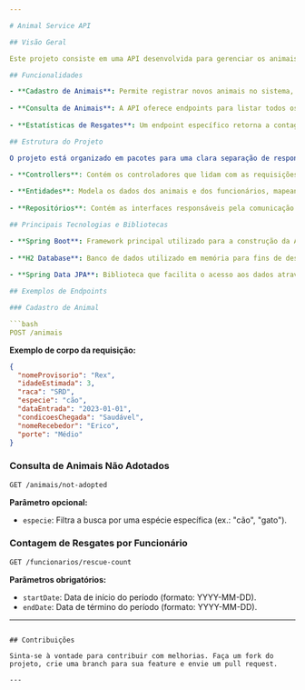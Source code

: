 ```yaml
---

# Animal Service API

## Visão Geral

Este projeto consiste em uma API desenvolvida para gerenciar os animais de um abrigo, permitindo o cadastro de novos animais, a busca por animais adotados e não adotados, além de fornecer estatísticas sobre os resgates realizados por funcionários ao longo de um ano.

## Funcionalidades

- **Cadastro de Animais**: Permite registrar novos animais no sistema, independente da espécie. O registro inclui detalhes como o estado de saúde do animal ao chegar, a data de resgate e o funcionário responsável pelo resgate.
  
- **Consulta de Animais**: A API oferece endpoints para listar todos os animais, filtrando por espécie, e permite diferenciar entre animais adotados e não adotados.
  
- **Estatísticas de Resgates**: Um endpoint específico retorna a contagem de animais resgatados por cada funcionário dentro de um período de um ano.

## Estrutura do Projeto

O projeto está organizado em pacotes para uma clara separação de responsabilidades:

- **Controllers**: Contém os controladores que lidam com as requisições HTTP e direcionam as operações para os serviços e repositórios apropriados.
  
- **Entidades**: Modela os dados dos animais e dos funcionários, mapeando-os para tabelas no banco de dados.
  
- **Repositórios**: Contém as interfaces responsáveis pela comunicação com o banco de dados, utilizando Spring Data JPA para abstrair as operações de persistência.

## Principais Tecnologias e Bibliotecas

- **Spring Boot**: Framework principal utilizado para a construção da API.
  
- **H2 Database**: Banco de dados utilizado em memória para fins de desenvolvimento e testes.
  
- **Spring Data JPA**: Biblioteca que facilita o acesso aos dados através da implementação de repositórios baseados em JPA.

## Exemplos de Endpoints

### Cadastro de Animal

```bash
POST /animais
```

**Exemplo de corpo da requisição:**

```json
{
  "nomeProvisorio": "Rex",
  "idadeEstimada": 3,
  "raca": "SRD",
  "especie": "cão",
  "dataEntrada": "2023-01-01",
  "condicoesChegada": "Saudável",
  "nomeRecebedor": "Erico",
  "porte": "Médio"
}
```

### Consulta de Animais Não Adotados

```bash
GET /animais/not-adopted
```

**Parâmetro opcional:**

- `especie`: Filtra a busca por uma espécie específica (ex.: "cão", "gato").

### Contagem de Resgates por Funcionário

```bash
GET /funcionarios/rescue-count
```

**Parâmetros obrigatórios:**

- `startDate`: Data de início do período (formato: YYYY-MM-DD).
- `endDate`: Data de término do período (formato: YYYY-MM-DD).

--- 
```

## Contribuições

Sinta-se à vontade para contribuir com melhorias. Faça um fork do projeto, crie uma branch para sua feature e envie um pull request.

---

